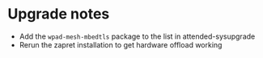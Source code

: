 # Upgrade notes

- Add the `wpad-mesh-mbedtls` package to the list in attended-sysupgrade
- Rerun the zapret installation to get hardware offload working
